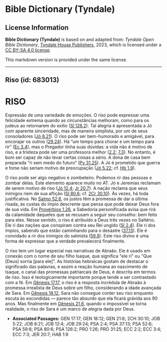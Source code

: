 # Bible Dictionary (Tyndale)

## License Information

**Bible Dictionary (Tyndale)** is based on and adapted from: _Tyndale Open Bible Dictionary_, [Tyndale House Publishers](https://tyndaleopenresources.com/), 2023, which is licensed under a [CC BY-SA 4.0 license](https://creativecommons.org/licenses/by-sa/4.0/legalcode.en).

This markdown version is provided under the same license.



--------------------------------

## Riso (id: 683013)

RISO
====

Expressão de uma variedade de emoções. O riso pode expressar uma felicidade extrema quando as circunstâncias melhoram, como para os judeus ao retornarem do exílio ([Sl 126\.2](https://ref.ly/Ps126:2)). Tal alegria é apresentada a Jó com aparente sinceridade, mas de maneira simplista, por um de seus consoladores ([Jó 8\.21](https://ref.ly/Job8:21)). O riso pode ser bem\-humorado e amigável, para encorajar os outros ([29\.24](https://ref.ly/Job29:24)). Há “um tempo para chorar e um tempo para rir” ([Ec 3\.4](https://ref.ly/Eccl3:4)), mas o Pregador tinha suas dúvidas: a vida não é motivo de riso, e a tristeza pode ser uma professora melhor ([2\.2](https://ref.ly/Eccl2:2); [7\.3](https://ref.ly/Eccl7:3)). No entanto, é bom ser capaz de não levar certas coisas a sério. A dona de casa bem preparada “ri sem medo do futuro” ([Pv 31\.25](https://ref.ly/Prov31:25)). A Jó é prometido que guerra e fome não seriam motivo de preocupação ([Jó 5\.22](https://ref.ly/Job5:22); cf. [Hb 1\.9](https://ref.ly/Hab1:9)).

O riso pode ser algo negativo e zombeteiro. Podemos rir das pessoas e zombar delas. Este elemento aparece muito no AT. Jó e Jeremias reclamam de serem motivo de riso ([Jó 12\.4](https://ref.ly/Job12:4); [Jr 20\.7](https://ref.ly/Jer20:7)). A nação reclama que seus inimigos riem de sua aflição ([Sl 80\.6](https://ref.ly/Ps80:6); cf. [2Cr 30\.10](https://ref.ly/2Chr30:10)). Às vezes, há toda justificativa. No [Salmo 52\.6](https://ref.ly/Ps52:6), os justos têm a promessa de dar a última risada, às custas do ímpio descrente que pensa que pode deixar Deus fora de sua vida. Em [Provérbios 1\.26](https://ref.ly/Prov1:26), a Sabedoria personificada avisa que rirá da calamidade daqueles que se recusam a seguir seu conselho: bem feito para eles. Nesse sentido, o riso é atribuído a Deus três vezes no Saltério. Ele ri das nações que conspiram contra seu Rei ungido ([Sl 2\.4](https://ref.ly/Ps2:4)). Ele ri dos ímpios, sabendo que estão caminhando para o desastre ([37\.13](https://ref.ly/Ps37:13)). Ele é convidado a rir dos inimigos do salmista ([59\.8](https://ref.ly/Ps59:8)). Este riso divino é uma forma de expressar que a verdade prevalecerá finalmente.

O riso tem um lugar especial nas narrativas de Abraão. Ele é usado em conexão com o nome de seu filho Isaque, que significa "ele ri" ou "Que \[Deus] sorria \[para ele]". As histórias hebraicas gostam de destacar o significado das palavras, e assim a reação humana ao nascimento de Isaque, o canal das promessas patriarcais de Deus, é descrita em termos de riso. Isso é teologicamente importante porque tende a ser contrastado com a fé. Em [Gênesis 17\.17](https://ref.ly/Gen17:17), o riso é a resposta incrédula de Abraão à promessa irrealista de Deus sobre um filho, considerando a idade avançada de Sara. Em [Gênesis 18\.12](https://ref.ly/Gen18:12), Sara não consegue conter seu riso enquanto escuta às escondidas — parece tão absurdo que ela ficará grávida aos 90 anos. Mas finalmente em [Gênesis 21\.6](https://ref.ly/Gen21:6), quando o impossível se torna realidade, o riso de Sara é um marco de alegria dada por Deus.

* **Associated Passages:** GEN 17:17; GEN 18:12; GEN 21:6; 2CH 30:10; JOB 5:22; JOB 8:21; JOB 12:4; JOB 29:24; PSA 2:4; PSA 37:13; PSA 52:6; PSA 59:8; PSA 80:6; PSA 126:2; PRO 1:26; PRO 31:25; ECC 2:2; ECC 3:4; ECC 7:3; JER 20:7; HAB 1:9


